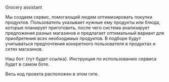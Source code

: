 Grocery assistant

Мы создаем сервис, помогающий людям оптимизировать покупки
продуктов. Пользователь указывает нужные ему продукты или блюда, которые
планирует приготовить, после чего система анализирует предложения разных магазинов и
предлагает оптимальный вариант для приобретения всех необходимых продуктов.
В подборе будут учитываться предпочтения конкретного пользователя в продуктах и сетях магазинов.

Наш бот: {тут будет ссылка}. Инструкция по использованию сервиса будет в самом боте.

Весь код проекта расположен в этом гите.
